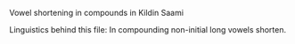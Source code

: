 
Vowel shortening in compounds in Kildin Saami

Linguistics behind this file: 
In compounding non-initial long vowels shorten.









